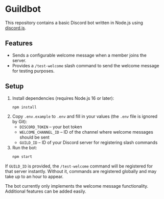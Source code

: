 # Guildbot

This repository contains a basic Discord bot written in Node.js using
[discord.js](https://discord.js.org/).

## Features

- Sends a configurable welcome message when a member joins the server.
- Provides a `/test-welcome` slash command to send the welcome message for
  testing purposes.

## Setup

1. Install dependencies (requires Node.js 16 or later):
   ```bash
   npm install
   ```
2. Copy `.env.example` to `.env` and fill in your values (the `.env` file is
   ignored by Git):
   - `DISCORD_TOKEN` &ndash; your bot token
   - `WELCOME_CHANNEL_ID` &ndash; ID of the channel where welcome messages
     should be sent
   - `GUILD_ID` &ndash; ID of your Discord server for registering slash commands
3. Run the bot:
   ```bash
   npm start
   ```
If `GUILD_ID` is provided, the `/test-welcome` command will be registered for
that server instantly. Without it, commands are registered globally and may take
up to an hour to appear.

The bot currently only implements the welcome message functionality.
Additional features can be added easily.
